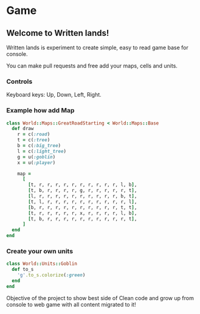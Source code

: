 # Game

## Welcome to Written lands!

Written lands is experiment to create simple, easy to read game base for console.

You can make pull requests and free add your maps, cells and units.

### Controls
Keyboard keys: Up, Down, Left, Right.

### Example how add Map
```ruby
class World::Maps::GreatRoadStarting < World::Maps::Base
  def draw
    r = c(:road)
    t = c(:tree)
    b = c(:big_tree)
    l = c(:light_tree)
    g = u(:goblin)
    x = u(:player)

    map =
      [
        [t, r, r, r, r, r, r, r, r, r, r, l, b],
        [t, b, r, r, r, r, g, r, r, r, r, r, t],
        [l, r, r, r, r, r, r, r, r, r, r, b, t],
        [t, l, r, r, r, r, r, r, r, r, r, r, l],
        [b, r, r, r, r, r, r, r, r, r, r, t, t],
        [t, r, r, r, r, r, x, r, r, r, r, l, b],
        [t, b, r, r, r, r, r, r, r, r, r, r, t],
      ]
  end
end
```

### Create your own units
```ruby
class World::Units::Goblin
  def to_s
    'g'.to_s.colorize(:green)
  end
end
```

Objective of the project to show best side of Clean code and grow up from console to web game with all content migrated to it!
